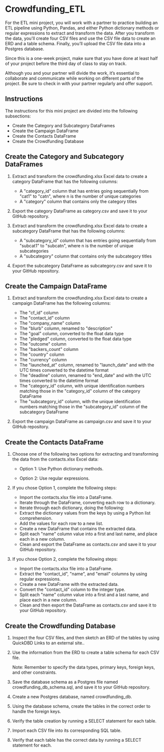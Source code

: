 # Crowdfunding_ETL

For the ETL mini project, you will work with a partner to practice building an ETL pipeline using Python, Pandas, and either Python dictionary methods or regular expressions to extract and transform the data. After you transform the data, you'll create four CSV files and use the CSV file data to create an ERD and a table schema. Finally, you’ll upload the CSV file data into a Postgres database.

Since this is a one-week project, make sure that you have done at least half of your project before the third day of class to stay on track.

Although you and your partner will divide the work, it’s essential to collaborate and communicate while working on different parts of the project. Be sure to check in with your partner regularly and offer support.

## Instructions
The instructions for this mini project are divided into the following subsections:

* Create the Category and Subcategory DataFrames
* Create the Campaign DataFrame
* Create the Contacts DataFrame
* Create the Crowdfunding Database

## Create the Category and Subcategory DataFrames
1. Extract and transform the crowdfunding.xlsx Excel data to create a category DataFrame that has the following columns:

      * A "category_id" column that has entries going sequentially from "cat1" to "catn", where n is the number of unique categories
      * A "category" column that contains only the category titles

2. Export the category DataFrame as category.csv and save it to your GitHub repository.

3. Extract and transform the crowdfunding.xlsx Excel data to create a subcategory DataFrame that has the following columns:

      * A "subcategory_id" column that has entries going sequentially from "subcat1" to "subcatn", where n is the number of unique subcategories
      * A "subcategory" column that contains only the subcategory titles

4. Export the subcategory DataFrame as subcategory.csv and save it to your GitHub repository.

## Create the Campaign DataFrame
1. Extract and transform the crowdfunding.xlsx Excel data to create a campaign DataFrame has the following columns:

      * The "cf_id" column
      * The "contact_id" column
      * The "company_name" column
      * The "blurb" column, renamed to "description"
      * The "goal" column, converted to the float data type
      * The "pledged" column, converted to the float data type
      * The "outcome" column
      * The "backers_count" column
      * The "country" column
      * The "currency" column
      * The "launched_at" column, renamed to "launch_date" and with the UTC times converted to the datetime format
      * The "deadline" column, renamed to "end_date" and with the UTC times converted to the datetime format
      * The "category_id" column, with unique identification numbers matching those in the "category_id" column of the category DataFrame
      * The "subcategory_id" column, with the unique identification numbers matching those in the "subcategory_id" column of the subcategory DataFrame

2. Export the campaign DataFrame as campaign.csv and save it to your GitHub repository.

## Create the Contacts DataFrame
1. Choose one of the following two options for extracting and transforming the data from the contacts.xlsx Excel data:

     * Option 1: Use Python dictionary methods.

     * Option 2: Use regular expressions.

2. If you chose Option 1, complete the following steps:

   * Import the contacts.xlsx file into a DataFrame.
   * Iterate through the DataFrame, converting each row to a dictionary.
   * Iterate through each dictionary, doing the following:
   * Extract the dictionary values from the keys by using a Python list comprehension.
   * Add the values for each row to a new list.
   * Create a new DataFrame that contains the extracted data.
   * Split each "name" column value into a first and last name, and place each in a new column.
   * Clean and export the DataFrame as contacts.csv and save it to your GitHub repository.

3. If you chose Option 2, complete the following steps:

    * Import the contacts.xlsx file into a DataFrame.
    * Extract the "contact_id", "name", and "email" columns by using regular expressions.
    * Create a new DataFrame with the extracted data.
    * Convert the "contact_id" column to the integer type.
    * Split each "name" column value into a first and a last name, and place each in a new column.
    * Clean and then export the DataFrame as contacts.csv and save it to your GitHub repository.

## Create the Crowdfunding Database
1. Inspect the four CSV files, and then sketch an ERD of the tables by using QuickDBD Links to an external site..

2. Use the information from the ERD to create a table schema for each CSV file.

      Note: Remember to specify the data types, primary keys, foreign keys, and other constraints.

3. Save the database schema as a Postgres file named crowdfunding_db_schema.sql, and save it to your GitHub repository.

4. Create a new Postgres database, named crowdfunding_db.

5. Using the database schema, create the tables in the correct order to handle the foreign keys.

6. Verify the table creation by running a SELECT statement for each table.

7. Import each CSV file into its corresponding SQL table.

8. Verify that each table has the correct data by running a SELECT statement for each.

